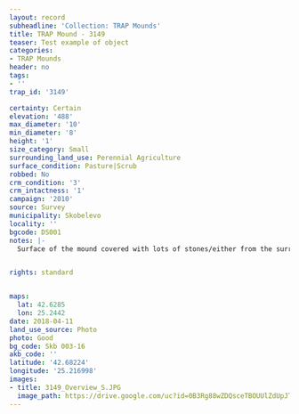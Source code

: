```yaml
---
layout: record
subheadline: 'Collection: TRAP Mounds'
title: TRAP Mound - 3149
teaser: Test example of object
categories:
- TRAP Mounds
header: no
tags:
- ''
trap_id: '3149'

certainty: Certain
elevation: '488'
max_diameter: '10'
min_diameter: '8'
height: '1'
size_category: Small
surrounding_land_use: Perennial Agriculture
surface_condition: Pasture|Scrub
robbed: No
crm_condition: '3'
crm_intactness: '1'
campaign: '2010'
source: Survey
municipality: Skobelevo
locality: ''
bgcode: DS001
notes: |-
  Surface of the mound covered with lots of stones/either from the surrounding pasture or from the mound.


rights: standard


maps:
  lat: 42.6285
  lon: 25.2442
date: 2018-04-11
land_use_source: Photo
photo: Good
bg_code: Skb 003-16
akb_code: ''
latitude: '42.68224'
longitude: '25.216998'
images:
- title: 3149_Overview_S.JPG
  image_path: https://drive.google.com/uc?id=0B3Rg88wZDQsceTBOUUlZdUpJTUk
---
```

